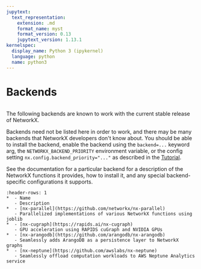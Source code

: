 ```yaml
---
jupytext:
  text_representation:
    extension: .md
    format_name: myst
    format_version: 0.13
    jupytext_version: 1.13.1
kernelspec:
  display_name: Python 3 (ipykernel)
  language: python
  name: python3
---
```


# Backends

```{currentmodule} networkx

```

The following backends are known to work with the current stable release of
NetworkX.

Backends need not be listed here in order to work, and there may be many
backends that NetworkX developers don't know about. You should be able to
install the backend, enable the backend using the `backend=...` keyword arg,
the `NETWORKX_BACKEND_PRIORITY` environment variable, or the config setting
`nx.config.backend_priority="..."` as described in the
[Tutorial](#using-networkx-backends).

See the documentation for a particular backend for a description of
the NetworkX functions it provides, how to install it, and any special
backend-specific configurations it supports.

```{list-table}
:header-rows: 1
*  - Name
   - Description
*  - [nx-parallel](https://github.com/networkx/nx-parallel)
   - Parallelized implementations of various NetworkX functions using joblib
*  - [nx-cugraph](https://rapids.ai/nx-cugraph)
   - GPU acceleration using RAPIDS cuGraph and NVIDIA GPUs
*  - [nx-arangodb](https://github.com/arangodb/nx-arangodb)
   - Seamlessly adds ArangoDB as a persistence layer to NetworkX graphs
*  - [nx-neptune](https://github.com/awslabs/nx-neptune)
   - Seamlessly offload computation workloads to AWS Neptune Analytics service
```
